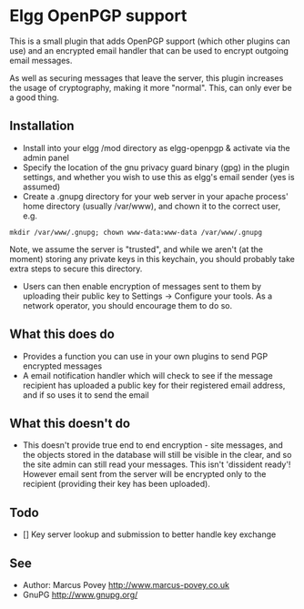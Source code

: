 Elgg OpenPGP support
====================

This is a small plugin that adds OpenPGP support (which other plugins can use) and an encrypted email handler that can be used to encrypt outgoing email messages.

As well as securing messages that leave the server, this plugin increases the usage of cryptography, making it more "normal". This, can only ever be a good thing.

Installation
------------

* Install into your elgg /mod directory as elgg-openpgp & activate via the admin panel
* Specify the location of the gnu privacy guard binary (gpg) in the plugin settings, and whether you wish to use this as elgg's email sender (yes is assumed)
* Create a .gnupg directory for your web server in your apache process' home directory (usually /var/www), and chown it to the correct user, e.g.

```
mkdir /var/www/.gnupg; chown www-data:www-data /var/www/.gnupg
```

Note, we assume the server is "trusted", and while we aren't (at the moment) storing any private keys in this keychain, you should probably take extra steps to secure this directory.

* Users can then enable encryption of messages sent to them by uploading their public key to Settings -> Configure your tools. As a network operator, you should encourage them to do so.

What this does do
-----------------
* Provides a function you can use in your own plugins to send PGP encrypted messages
* A email notification handler which will check to see if the message recipient has uploaded a public key for their registered email address, and if so uses it to send the email

What this doesn't do
--------------------
* This doesn't provide true end to end encryption - site messages, and the objects stored in the database will still be visible in the clear, and so the site admin can still read your messages. This isn't 'dissident ready'! However email sent from the server will be encrypted only to the recipient (providing their key has been uploaded).

Todo
----
* [] Key server lookup and submission to better handle key exchange

See
---
 * Author: Marcus Povey <http://www.marcus-povey.co.uk> 
 * GnuPG <http://www.gnupg.org/>